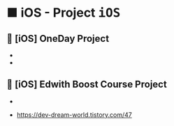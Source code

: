 # ■ iOS - Project <kbd>iOS</kbd>

## 📣 [iOS] OneDay Project

*

*

## 📣 [iOS] Edwith Boost Course Project

*

* https://dev-dream-world.tistory.com/47
